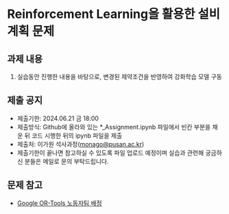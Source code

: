 # Reinforcement Learning을 활용한 설비계획 문제

## 과제 내용
1) 실습동안 진행한 내용을 바탕으로, 변경된 제약조건을 반영하여 강화학습 모델 구동
 
 ## 제출 공지
- 제출기한: 2024.06.21 금 18:00
- 제출방식: Github에 올라와 있는 *_Assignment.ipynb 파일에서 빈칸 부분을 채운 뒤 코드 시행한 뒤의 ipynb 파일을 제출
- 제출처: 이가원 석사과정(monago@pusan.ac.kr)
- 제출기한이 끝나면 참고하실 수 있도록 파일 업로드 예정이며 실습과 관련해 궁금하신 분들은 메일로 문의 부탁드립니다.

 ## 문제 참고
 - [Google OR-Tools 노동자팀 배정](https://developers.google.com/optimization/assignment/assignment_teams?hl=ko#mip_solution)

